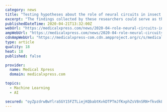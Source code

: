```yaml
---
category: news
title: "Testing hypotheses about the role of neural circuits in insect associative learning"
excerpt: "The findings collected by these researchers could serve as the basis for new studies exploring the neural mechanisms that drive learning in animals, yet they could also inspire the development of new bio-inspired machine learning algorithms or other computational techniques. \"Our model generates testable predictions about the roles of identify ..."
publishedDateTime: 2020-04-21T13:32:00Z
webUrl: "https://medicalxpress.com/news/2020-04-role-neural-circuits-insect-associative.html"
ampWebUrl: "https://medicalxpress.com/news/2020-04-role-neural-circuits-insect-associative.amp"
cdnAmpWebUrl: "https://medicalxpress-com.cdn.ampproject.org/c/s/medicalxpress.com/news/2020-04-role-neural-circuits-insect-associative.amp"
type: article
quality: 18
heat: 18
published: false

provider:
  name: Medical Xpress
  domain: medicalxpress.com

topics:
  - Machine Learning
  - AI

secured: "oyZpzdrwBwYlraSGY15FZTLiejKQbabtKvkDTPTmJfKxphZsV8nSRN+fkvdkLDKBwv+xLHHjRBOv0oh3WqdTMRmZkOHrCvNZPhvCu0wjPdVv6yQYDxQ7jnTbHUPkvwI8o9KK8XOGG9VgELZikZqA2Tcd8uMt5ObhS3y+ZYXlNxcsgq+hOx9wp/ko16l0m1e8MFjWoxhVO+xb00CfBvDOBxm651VXih4Fm+y9oO6EetiiP/S79BW8UdBo1lrgQp/GehUU+tiOqeEiKenceATALJ8p2io8zVEYilY5mXEGBD2wX5zlK8sJNWOE5R8Bnmmpp7aM+GjMpHbAa60glFP5KDzThDQ9Fm7NifgRBKD+I02WOnpmb7UMJIyuOCtw94XpKShJp6utyfHRCzR9ezlVFWEHHkeo0JUGSMqC2+xpDDOxVRYlZ8UWzYi2b7dC0zIWVTzfjiqF1zUrRX3v2jKEbsmtmzaqqvaufxbl1cdh/BA=;rKC8v3x2eDd6ErQnKonE9w=="
---
```


